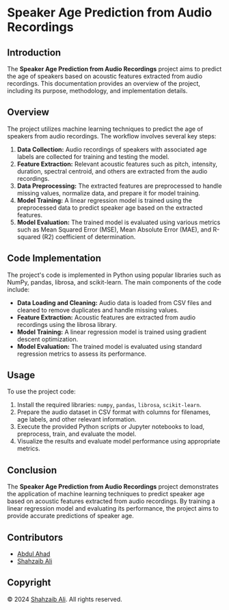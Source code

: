 # Speaker Age Prediction from Audio Recordings

## Introduction
The **Speaker Age Prediction from Audio Recordings** project aims to predict the age of speakers based on acoustic features extracted from audio recordings. This documentation provides an overview of the project, including its purpose, methodology, and implementation details.

## Overview
The project utilizes machine learning techniques to predict the age of speakers from audio recordings. The workflow involves several key steps:

1. **Data Collection:** Audio recordings of speakers with associated age labels are collected for training and testing the model.
2. **Feature Extraction:** Relevant acoustic features such as pitch, intensity, duration, spectral centroid, and others are extracted from the audio recordings.
3. **Data Preprocessing:** The extracted features are preprocessed to handle missing values, normalize data, and prepare it for model training.
4. **Model Training:** A linear regression model is trained using the preprocessed data to predict speaker age based on the extracted features.
5. **Model Evaluation:** The trained model is evaluated using various metrics such as Mean Squared Error (MSE), Mean Absolute Error (MAE), and R-squared (R2) coefficient of determination.

## Code Implementation
The project's code is implemented in Python using popular libraries such as NumPy, pandas, librosa, and scikit-learn. The main components of the code include:

- **Data Loading and Cleaning:** Audio data is loaded from CSV files and cleaned to remove duplicates and handle missing values.
- **Feature Extraction:** Acoustic features are extracted from audio recordings using the librosa library.
- **Model Training:** A linear regression model is trained using gradient descent optimization.
- **Model Evaluation:** The trained model is evaluated using standard regression metrics to assess its performance.

## Usage
To use the project code:

1. Install the required libraries: `numpy`, `pandas`, `librosa`, `scikit-learn`.
2. Prepare the audio dataset in CSV format with columns for filenames, age labels, and other relevant information.
3. Execute the provided Python scripts or Jupyter notebooks to load, preprocess, train, and evaluate the model.
4. Visualize the results and evaluate model performance using appropriate metrics.

## Conclusion
The **Speaker Age Prediction from Audio Recordings** project demonstrates the application of machine learning techniques to predict speaker age based on acoustic features extracted from audio recordings. By training a linear regression model and evaluating its performance, the project aims to provide accurate predictions of speaker age.

## Contributors
- [Abdul Ahad](https://github.com/AbdulahadIltaf)
- [Shahzaib Ali](https://github.com/ShahzaibAli-1)
## Copyright
© 2024 [Shahzaib Ali](https://github.com/ShahzaibAli-1). All rights reserved.
